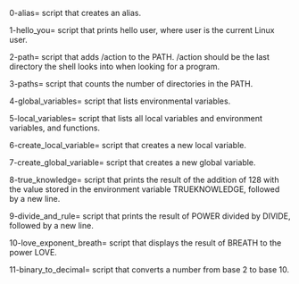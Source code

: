 0-alias= script that creates an alias.

1-hello_you= script that prints hello user, where user is the current Linux user.

2-path= script that adds /action to the PATH. /action should be the last directory the shell looks into when looking for a program.

3-paths= script that counts the number of directories in the PATH.

4-global_variables= script that lists environmental variables.

5-local_variables= script that lists all local variables and environment variables, and functions.

6-create_local_variable= script that creates a new local variable.

7-create_global_variable= script that creates a new global variable.

8-true_knowledge= script that prints the result of the addition of 128 with the value stored in the environment variable TRUEKNOWLEDGE, followed by a new line.

9-divide_and_rule= script that prints the result of POWER divided by DIVIDE, followed by a new line.

10-love_exponent_breath= script that displays the result of BREATH to the power LOVE.

11-binary_to_decimal= script that converts a number from base 2 to base 10.
